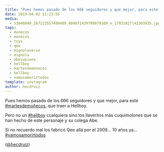 ```yaml
---
title: "Pues hemos pasado de los 666 seguidores y que mejor, para este #martesdemoñecos, que traer a Hellboy"
date: 2019-04-02 11:23:55
media: 
  - 53848840_267213557499489_904971439789879169_n_17931027142303935.jpg
tags: 
  - munecos
  - monecos
  - toys
  - qee
  - mignolaverse
  - mignola
  - abesapiens
  - hellboy
  - martesdemonecos
  - hellboy
  - vamosamorirtodos
template: instagram
author: hecdruiz
---
```


Pues hemos pasado de los 666 seguidores y que mejor, para este [#martesdemoñecos](/tags/martesdemonecos), que traer a Hellboy.

Pero no un [#hellboy](/tags/hellboy) cualquiera sino los llaveritos más cuquimolones que se han hecho de este personaje y su colega Abe.

Si no recuerdo mal los fabricó Qee allá por el 2009... 10 años ya... [#vamosamorirtodos](/tags/vamosamorirtodos)

([@hecdruiz](https://instagram.com/hecdruiz))
